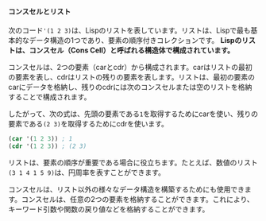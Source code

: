 


#### コンスセルとリスト

次のコード`'(1 2 3)`は、Lispのリストを表しています。リストは、Lispで最も基本的なデータ構造の1つであり、要素の順序付きコレクションです。 **Lispのリストは、コンスセル（Cons Cell）と呼ばれる構造体で構成されています。**

コンスセルは、2つの要素（carとcdr）から構成されます。carはリストの最初の要素を表し、cdrはリストの残りの要素を表します。リストは、最初の要素のcarにデータを格納し、残りのcdrには次のコンスセルまたは空のリストを格納することで構成されます。

したがって、次の式は、先頭の要素である`1`を取得するためにcarを使い、残りの要素である`(2 3)`を取得するためにcdrを使います。


```lisp
(car '(1 2 3)) ; 1
(cdr '(1 2 3)) ; (2 3)
```


リストは、要素の順序が重要である場合に役立ちます。たとえば、数値のリスト`(3 1 4 1 5 9)`は、円周率を表すことができます。

コンスセルは、リスト以外の様々なデータ構造を構築するためにも使用できます。コンスセルは、任意の2つの要素を格納することができます。これにより、キーワード引数や関数の戻り値などを格納することができます。



